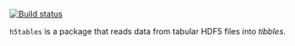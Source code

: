[![Build status](https://travis-ci.com/marcpaterno/h5tables.svg?branch=master)](https://travis-ci.com/marcpaterno/h5tables)

`h5tables` is a package that reads data from tabular HDF5 files into *tibbles*.

